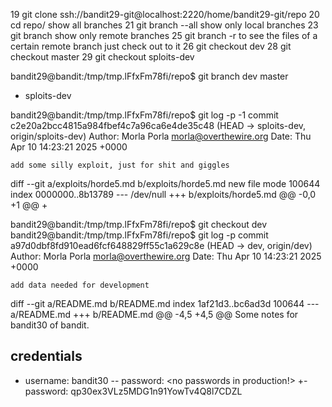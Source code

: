    19  git clone ssh://bandit29-git@localhost:2220/home/bandit29-git/repo
   20  cd repo/
show all branches
   21  git branch --all
show only local branches
   23  git branch
show only remote branches
   25  git branch -r
to see the files of a certain remote branch just check out to it
   26  git checkout dev
   28  git checkout master
   29  git checkout sploits-dev

bandit29@bandit:/tmp/tmp.lFfxFm78fi/repo$ git branch
  dev
  master
* sploits-dev

bandit29@bandit:/tmp/tmp.lFfxFm78fi/repo$ git log -p -1
commit c2e20a2bcc4815a984fbef4c7a96ca6e4de35c48 (HEAD -> sploits-dev, origin/sploits-dev)
Author: Morla Porla <morla@overthewire.org>
Date:   Thu Apr 10 14:23:21 2025 +0000

    add some silly exploit, just for shit and giggles

diff --git a/exploits/horde5.md b/exploits/horde5.md
new file mode 100644
index 0000000..8b13789
--- /dev/null
+++ b/exploits/horde5.md
@@ -0,0 +1 @@
+


bandit29@bandit:/tmp/tmp.lFfxFm78fi/repo$ git checkout dev
bandit29@bandit:/tmp/tmp.lFfxFm78fi/repo$ git log -p
commit a97d0dbf8fd910ead6fcf648829ff55c1a629c8e (HEAD -> dev, origin/dev)
Author: Morla Porla <morla@overthewire.org>
Date:   Thu Apr 10 14:23:21 2025 +0000

    add data needed for development

diff --git a/README.md b/README.md
index 1af21d3..bc6ad3d 100644
--- a/README.md
+++ b/README.md
@@ -4,5 +4,5 @@ Some notes for bandit30 of bandit.
 ## credentials
 
 - username: bandit30
-- password: <no passwords in production!>
+- password: qp30ex3VLz5MDG1n91YowTv4Q8l7CDZL

